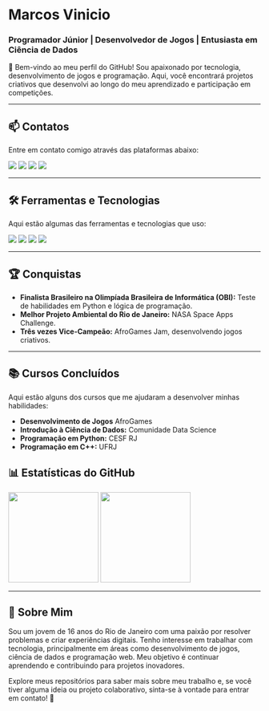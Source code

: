 # Marcos Vinicio  
### Programador Júnior | Desenvolvedor de Jogos | Entusiasta em Ciência de Dados  

👋 Bem-vindo ao meu perfil do GitHub! Sou apaixonado por tecnologia, desenvolvimento de jogos e programação. Aqui, você encontrará projetos criativos que desenvolvi ao longo do meu aprendizado e participação em competições.

---

## 📫 Contatos  
Entre em contato comigo através das plataformas abaixo:  
<div align="left">  
  <a href="https://instagram.com/souza.vinizin?igshid=OGQ5ZDc2ODk2ZA==" target="_blank"><img src="https://img.shields.io/badge/-Instagram-%23E4405F?style=for-the-badge&logo=instagram&logoColor=white"></a>  
  <a href="mailto:marcosouzavini2018@gmail.com" target="_blank"><img src="https://img.shields.io/badge/-Gmail-%23333?style=for-the-badge&logo=gmail&logoColor=white"></a>  
  <a href="https://www.linkedin.com/in/marcos-v-oliveira-9a40b5271" target="_blank"><img src="https://img.shields.io/badge/-LinkedIn-%230077B5?style=for-the-badge&logo=linkedin&logoColor=white"></a>  
  <a href="https://github.com/marcosvinicio10" target="_blank"><img src="https://img.shields.io/github/followers/marcosvinicio10?color=green&label=GitHub%20Followers&style=for-the-badge"></a>  
</div>  

---

## 🛠️ Ferramentas e Tecnologias  
Aqui estão algumas das ferramentas e tecnologias que uso:  
<div align="left">  
  <img src="https://img.shields.io/badge/Python-3776AB?style=for-the-badge&logo=python&logoColor=white">  
  <img src="https://img.shields.io/badge/Unity-100000?style=for-the-badge&logo=unity&logoColor=white">  
  <img src="https://img.shields.io/badge/HTML5-E34F26?style=for-the-badge&logo=html5&logoColor=white">  
  <img src="https://img.shields.io/badge/CSS3-1572B6?style=for-the-badge&logo=css3&logoColor=white">  

---

## 🏆 Conquistas  
- **Finalista Brasileiro na Olimpíada Brasileira de Informática (OBI):** Teste de habilidades em Python e lógica de programação.  
- **Melhor Projeto Ambiental do Rio de Janeiro:** NASA Space Apps Challenge.  
- **Três vezes Vice-Campeão:** AfroGames Jam, desenvolvendo jogos criativos.  

---

## 📚 Cursos Concluídos  
Aqui estão alguns dos cursos que me ajudaram a desenvolver minhas habilidades:  
- **Desenvolvimento de Jogos** AfroGames
- **Introdução à Ciência de Dados:** Comunidade Data Science
- **Programação em Python:** CESF RJ
- **Programação em C++:** UFRJ 

## 📊 Estatísticas do GitHub  
<div align="left">  
  <img height="180em" src="https://github-readme-stats.vercel.app/api/top-langs/?username=marcosvinicio10&layout=compact&langs_count=7&theme=dark"/>  
  <img height="180em" src="https://github-readme-stats.vercel.app/api?username=marcosvinicio10&show_icons=true&theme=dark&include_all_commits=true&count_private=true"/>  
</div>  

---

## 🌱 Sobre Mim  
Sou um jovem de 16 anos do Rio de Janeiro com uma paixão por resolver problemas e criar experiências digitais. Tenho interesse em trabalhar com tecnologia, principalmente em áreas como desenvolvimento de jogos, ciência de dados e programação web. Meu objetivo é continuar aprendendo e contribuindo para projetos inovadores.  

Explore meus repositórios para saber mais sobre meu trabalho e, se você tiver alguma ideia ou projeto colaborativo, sinta-se à vontade para entrar em contato! 🚀  
